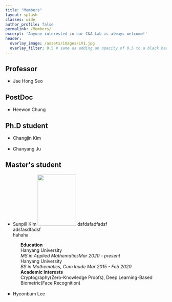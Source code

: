 ```yaml
---
title: "Members"
layout: splash
classes: wide
author_profile: false
permalink: /Members/
excerpt: 'Anyone interested in our C&A Lab is always welcome!'
header:
  overlay_image: /assets/images/LV1.jpg
  overlay_filter: 0.5 # same as adding an opacity of 0.5 to a black background
---
```


## Professor

<ul type="square">
<li>Jae Hong Seo</li>
</ul>

## PostDoc

<ul type="square">
<li>Heewon Chung</li>
</ul>

## Ph.D student

<ul type="square">
<li>Changjin Kim</li>
<br>
<li>Chanyang Ju</li>
</ul>

## Master's student

<ul type="square">
<li>Sunpill Kim <img src="{{ site.url }}{{ site.baseurl }}/assets/images/Sunpill.jpg" alt="" height="160" width="120"> dafdafadfadsf<br>adsfasdfadsf<br>hahaha</li>
    <ul type="None">
        <li>
            <b>Education</b>
            <br>
            Hanyang University
            <br>
            <i><span class="left">MS in Applied Mathematics</span><span class="right">Mar 2020 - present</span></i>
            <br>
            Hanyang University
            <br>
            <i>BS in Mathematics, Cum laude Mar 2015 - Feb 2020</i>
        </li>
        <li>
            <b>Academic Interests</b>
            <br>
            Cryptography(Zero-Knowledge Proofs), Deep Learning-Based Biometric(Face Recognition)
        </li>
    </ul>
<br>
<li>Hyeonbum Lee</li>
</ul>